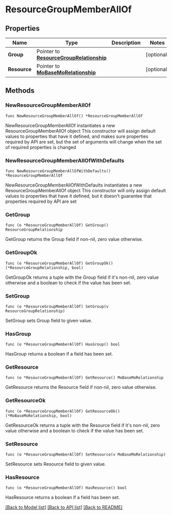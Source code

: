 # ResourceGroupMemberAllOf

## Properties

Name | Type | Description | Notes
------------ | ------------- | ------------- | -------------
**Group** | Pointer to [**ResourceGroupRelationship**](resource.Group.Relationship.md) |  | [optional] 
**Resource** | Pointer to [**MoBaseMoRelationship**](mo.BaseMo.Relationship.md) |  | [optional] 

## Methods

### NewResourceGroupMemberAllOf

`func NewResourceGroupMemberAllOf() *ResourceGroupMemberAllOf`

NewResourceGroupMemberAllOf instantiates a new ResourceGroupMemberAllOf object
This constructor will assign default values to properties that have it defined,
and makes sure properties required by API are set, but the set of arguments
will change when the set of required properties is changed

### NewResourceGroupMemberAllOfWithDefaults

`func NewResourceGroupMemberAllOfWithDefaults() *ResourceGroupMemberAllOf`

NewResourceGroupMemberAllOfWithDefaults instantiates a new ResourceGroupMemberAllOf object
This constructor will only assign default values to properties that have it defined,
but it doesn't guarantee that properties required by API are set

### GetGroup

`func (o *ResourceGroupMemberAllOf) GetGroup() ResourceGroupRelationship`

GetGroup returns the Group field if non-nil, zero value otherwise.

### GetGroupOk

`func (o *ResourceGroupMemberAllOf) GetGroupOk() (*ResourceGroupRelationship, bool)`

GetGroupOk returns a tuple with the Group field if it's non-nil, zero value otherwise
and a boolean to check if the value has been set.

### SetGroup

`func (o *ResourceGroupMemberAllOf) SetGroup(v ResourceGroupRelationship)`

SetGroup sets Group field to given value.

### HasGroup

`func (o *ResourceGroupMemberAllOf) HasGroup() bool`

HasGroup returns a boolean if a field has been set.

### GetResource

`func (o *ResourceGroupMemberAllOf) GetResource() MoBaseMoRelationship`

GetResource returns the Resource field if non-nil, zero value otherwise.

### GetResourceOk

`func (o *ResourceGroupMemberAllOf) GetResourceOk() (*MoBaseMoRelationship, bool)`

GetResourceOk returns a tuple with the Resource field if it's non-nil, zero value otherwise
and a boolean to check if the value has been set.

### SetResource

`func (o *ResourceGroupMemberAllOf) SetResource(v MoBaseMoRelationship)`

SetResource sets Resource field to given value.

### HasResource

`func (o *ResourceGroupMemberAllOf) HasResource() bool`

HasResource returns a boolean if a field has been set.


[[Back to Model list]](../README.md#documentation-for-models) [[Back to API list]](../README.md#documentation-for-api-endpoints) [[Back to README]](../README.md)


